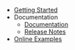 - [Getting Started](getting-started/overview.md)
- Documentation
	- [Documentation](documentations/filters/filter.md)
	- [Release Notes](https://github.com/zzzprojects/EntityFramework.DynamicFilters/releases)
- [Online Examples](/online-examples)

